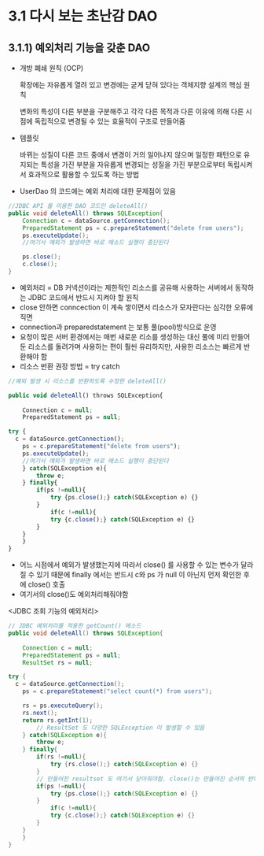 # 3.1 다시 보는 초난감 DAO

## 3.1.1) 예외처리 기능을 갖춘 DAO

- 개방 폐쇄 원칙 (OCP)

    확장에는 자유롭게 열려 있고 변경에는 굳게 닫혀 있다는 객체지향 설계의 핵심 원칙

    변화의 특성이 다른 부분을 구분해주고 각각 다른 목적과 다른 이유에 의해 다른 시점에 독립적으로 변경될 수 있는 효율적이 구조로 만들어줌

- 템플릿

    바뀌는 성질이 다른 코드 중에서 변경이 거의 일어나지 않으며 일정한 패턴으로 유지되는 특성을 가진 부분을 자유롭게 변경되는 성질을 가진 부분으로부터 독립시켜서 효과적으로 활용할 수 있도록 하는 방법

- UserDao 의 코드에는 예외 처리에 대한 문제점이 있음

```java
//JDBC API 를 이용한 DAO 코드인 deleteAll()
public void deleteAll() throws SQLException{
	Connection c = dataSource.getConnection();
	PreparedStatement ps = c.prepareStatement("delete from users");
	ps.executeUpdate();
	//여기서 예외가 발생하면 바로 메소드 실행이 중단된다

	ps.close();
	c.close();
}
```

- 예외처리 
= DB 커넥션이라는 제한적인 리소스를 공유해 사용하는 서버에서 동작하는 JDBC 코드에서 반드시 지켜야 할 원칙
- close 안하면 conncection 이 계속 쌓이면서 리소스가 모자란다는 심각한 오류에 직면
- connection과 preparedstatement 는 보통 풀(pool)방식으로 운영
- 요청이 많은 서버 환경에서는 매번 새로운 리소를 생성하는 대신 풀에 미리 만들어둔 리소스를 돌려가며 사용하는 편이 훨씬 유리하지만, 사용한 리소스는 빠르게 반환해야 함
- 리소스 반환 권장 방법  =  try catch

```jsx
//예외 발생 시 리소스를 반환하도록 수정한 deleteAll()

public void deleteAll() throws SQLException{
	
	Connection c = null;
	PreparedStatement ps = null;

try {
  c = dataSource.getConnection();
	ps = c.prepareStatement("delete from users");
	ps.executeUpdate();
	//여기서 예외가 발생하면 바로 메소드 실행이 중단된다
	} catch(SQLException e){
		throw e;
	} finally{
		if(ps !=null){
			try {ps.close();} catch(SQLException e) {}	
		}
			if(c !=null){
			try {c.close();} catch(SQLException e) {}	
		}
	}
	}
}
```

- 어느 시점에서 예외가 발생했는지에 따라서 close() 를 사용할 수 있는 변수가 달라질 수 있기 때문에 finally 에서는 반드시 c와 ps 가 null 이 아닌지 먼저 확인한 후에 close() 호출
- 여기서의 close()도 예외처리해줘야함

<JDBC 조회 기능의 예외처리>

```java
// JDBC 예외처리를 적용한 getCount() 메소드
public void deleteAll() throws SQLException{
	
	Connection c = null;
	PreparedStatement ps = null;
	ResultSet rs = null;

try {
  c = dataSource.getConnection();
	ps = c.prepareStatement("select count(*) from users");

	rs = ps.executeQuery();
	rs.next();
	return rs.getInt(1);
		// ResultSet 도 다양한 SQLException 이 발생할 수 있음
	} catch(SQLException e){
		throw e;
	} finally{
		if(rs !=null){
			try {rs.close();} catch(SQLException e) {}	
		} 
		// 만들어진 resultset 도 여기서 닫아줘야함. close()는 만들어진 순서의 반대
		if(ps !=null){
			try {ps.close();} catch(SQLException e) {}	
		}
			if(c !=null){
			try {c.close();} catch(SQLException e) {}	
		}
	}
	}
}
```
